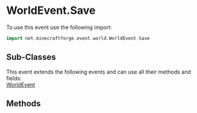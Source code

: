 # WorldEvent.Save

To use this event use the following import:
```groovy
import net.minecraftforge.event.world.WorldEvent.Save
```

## Sub-Classes
This event extends the following events and can use all their methods and fields: <br>
[WorldEvent](world_event.md)

## Methods

